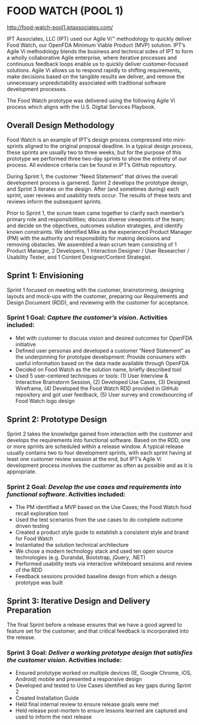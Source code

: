 # FOOD WATCH (POOL 1)

http://food-watch-pool1.iptassociates.com/

IPT Associates, LLC (IPT) used our Agile Vi™ methodology to quickly deliver Food Watch, our OpenFDA Minimum Viable Product (MVP) solution. IPT’s Agile Vi methodology blends the business and technical sides of IPT to form a wholly collaborative Agile enterprise, where iterative processes and continuous feedback loops enable us to quickly deliver customer-focused solutions. Agile Vi allows us to respond rapidly to shifting requirements, make decisions based on the tangible results we deliver, and remove the unnecessary unpredictability associated with traditional software development processes.  

The Food Watch prototype was delivered using the following Agile Vi process which aligns with the U.S. Digital Services Playbook.

## Overall Design Methodology

Food Watch is an example of IPT’s design process compressed into mini-sprints aligned to the original proposal deadline. In a typical design process, these sprints are usually two to three weeks, but for the purpose of this prototype we performed three two-day sprints to show the entirety of our process. All evidence criteria can be found in IPT’s GitHub repository.

During Sprint 1, the customer “Need Statement” that drives the overall development process is garnered. Sprint 2 develops the prototype design, and Sprint 3 iterates on the design. After (and sometimes during) each sprint, user reviews and usability tests occur. The results of these tests and reviews inform the subsequent sprints. 

Prior to Sprint 1, the scrum team came together to clarify each member’s primary role and responsibilities; discuss diverse viewpoints of the team; and decide on the objectives, outcomes solution strategies, and identify known constraints. We identified Mike as the experienced Product Manager (PM) with the authority and responsibility for making decisions and removing obstacles. We assembled a lean scrum team consisting of 1 Product Manager, 2 Developers, 1 Interaction Designer / User Researcher / Usability Tester, and 1 Content Designer/Content Strategist.

## Sprint 1: Envisioning

Sprint 1 focused on meeting with the customer, brainstorming, designing layouts and mock-ups with the customer, preparing our Requirements and Design Document (RDD), and reviewing with the customer for acceptance. 

### Sprint 1 Goal: *Capture the customer’s vision*. Activities included:
* Met with customer to discuss vision and desired outcomes for OpenFDA initiative 
* Defined user personas and developed a customer “Need Statement” as the underpinning for prototype development: Provide consumers with useful information based on the data made available through OpenFDA
* Decided on Food Watch as the solution name, briefly described tool
* Used 5 user-centered techniques or tools: (1) User Interview & Interactive Brainstorm Session, (2) Developed Use Cases, (3) Designed Wireframe, (4) Developed the Food Watch RDD provided in GitHub repository and got user feedback, (5) User survey and crowdsourcing of Food Watch logo design
 
## Sprint 2: Prototype Design 

Sprint 2 takes the knowledge gained from interaction with the customer and develops the requirements into functional software. Based on the RDD, one or more sprints are scheduled within a release window. A typical release usually contains two to four development sprints, with each sprint having at least one customer review session at the end, but IPT’s Agile Vi development process involves the customer as often as possible and as it is appropriate.   

### Sprint 2 Goal: *Develop the use cases and requirements into functional software*. Activities included: 
* The PM identified a MVP based on the Use Cases; the Food Watch food recall exploration tool  
* Used the test scenarios from the use cases to do complete outcome driven testing
* Created a product style guide to establish a consistent style and brand for Food Watch  
* Instantiated the solution technical architecture 
* We chose a modern technology stack and used ten open source technologies (e.g. Durandal, Bootstrap, jQuery, .NET)
* Performed usability tests via interactive whiteboard sessions and review of the RDD
* Feedback sessions provided baseline design from which a design prototype was built

## Sprint 3: Iterative Design and Delivery Preparation

The final Sprint before a release ensures that we have a good agreed to feature set for the customer, and that critical feedback is incorporated into the release. 

### Sprint 3 Goal: *Deliver a working prototype design that satisfies the customer vision*. Activities include:  

* Ensured prototype worked on multiple devices (IE, Google Chrome, iOS, Android) mobile and presented a responsive design 
* Developed and tested to Use Cases identified as key gaps during Sprint 2
* Created Installation Guide 
* Held final internal review to ensure release goals were met 
* Held release post-mortem to ensure lessons learned are captured and used to inform the next release 
